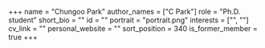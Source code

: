 +++
name = "Chungoo Park"
author_names = ["C Park"]
role = "Ph.D. student"
short_bio = ""
id = ""
portrait = "portrait.png"
interests = ["", ""]
cv_link = ""
personal_website = ""
sort_position = 340
is_former_member = true
+++

